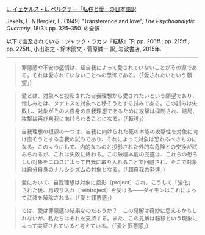 [L. イェケルス・E. ベルグラー「転移と愛」の日本語訳](https://github.com/kyonenya/transference-and-love/blob/main/transference-and-love.md)

Jekels, L. & Bergler, E. (1949) “Transference and love”, _The Psychoanalytic Quarterly_, 18(3): pp. 325–350. の全訳

以下で言及されている：ジャック・ラカン『転移』下: pp. 206ff.; pp. 215ff.; pp. 225ff., 小出浩之・鈴木國文・菅原誠一 訳, 岩波書店, 2015年.

----

> 罪悪感や不安の感情は、超自我によって愛されていないことがその源である。それは愛されていないことへの恐怖である。（「愛されたいという願望」）

> 愛とは、対象へと投影された自我理想から愛されたいという願望であり、憎しみとは、タナトスを対象へと移そうとする試みである。この試みは失敗し、対象がその人自身の自我理想であるために攻撃は抑制され、結局、攻撃は再び自我に向けられることになる。（「転移」）

> 自我理想の根源の一つは、自我に向けられた死の本能の攻撃性を対象に向け直そうとする自我の試みであり、それによって対象は恐れるべきものになる。このようにして、内的なものと投影された外的な危険との交換が試みられるが、これは失敗に終わる。この破壊本能の完遂は、これらの恐ろしい対象をエロスによって自我に取り入れることで回避され、そこで対象は自分自身のナルシシズムの対象となる。（「超自我の発達」）

> 愛において、自我理想は対象に投影〔project〕され、こうして「強化」された後、再取り入れ〔reintroject〕を受ける——ダイモンはこれによって武装を解除される。（「愛と罪悪感」）

> では、愛は罪悪感の結果なのだろうか？　この見解は奇妙に思えるかもしれないが、私たちはそれを支持する。また、この見解は転移という現象によって実証されていると考えている。（「愛と罪悪感」）
